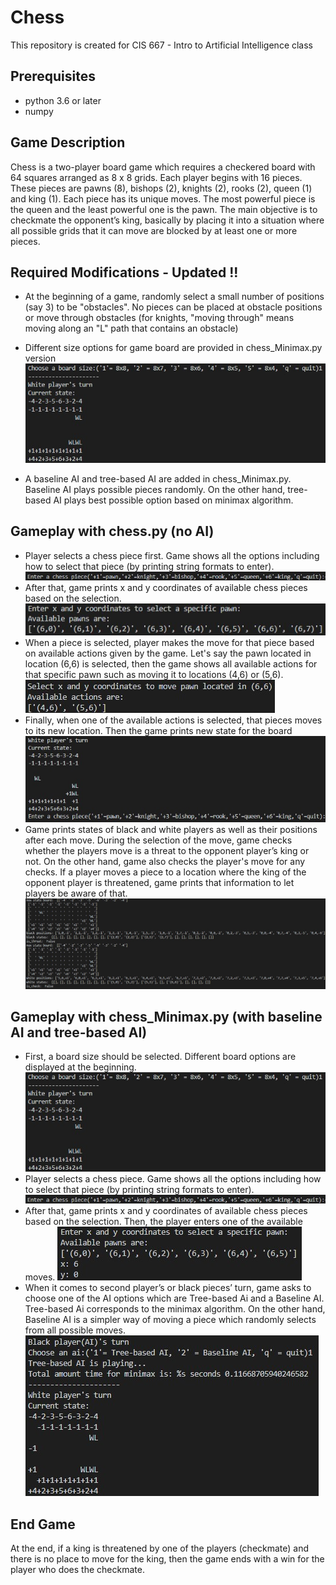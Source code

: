 # Chess

This repository is created for CIS 667 - Intro to Artificial Intelligence class

## Prerequisites
* python 3.6 or later
* numpy

## Game Description
Chess is a two-player board game which requires a checkered board with 64 squares arranged as 8 x 8 grids. Each player begins with 16 pieces. These pieces are pawns (8), bishops (2), knights (2), rooks (2), queen (1) and king (1). Each piece has its unique moves. The most powerful piece is the queen and the least powerful one is the pawn. The main objective is to checkmate the opponent’s king, basically by placing it into a situation where all possible grids that it can move are blocked by at least one or more pieces.

## Required Modifications - Updated !!
* At the beginning of a game, randomly select a small number of positions (say 3) to be "obstacles".  No pieces can be placed at obstacle positions or move through obstacles (for knights, "moving through" means moving along an "L" path that contains an obstacle)
* Different size options for game board are provided in chess_Minimax.py version
![image7](/images/7.jpg)

* A baseline AI and tree-based AI are added in chess_Minimax.py. Baseline AI plays possible pieces randomly. On the other hand, tree-based AI plays best possible option based on minimax algorithm. 

## Gameplay with chess.py (no AI)
* Player selects a chess piece first. Game shows all the options including how to select that piece (by printing string formats to enter).
![image1](/images/1.jpg)
* After that, game prints x and y coordinates of available chess pieces based on the selection.
![image2](/images/2.jpg)
* When a piece is selected, player makes the move for that piece based on available actions given by the game. Let's say the pawn located in location (6,6) is selected, then the game shows all available actions for that specific pawn such as moving it to locations (4,6) or (5,6). 
![image3](/images/3.jpg)
* Finally, when one of the available actions is selected, that pieces moves to its new location. Then the game prints new state for the board
![image4](/images/4.jpg)
* Game prints states of black and white players as well as their positions after each move. During the selection of the move, game checks whether the players move is a threat to the opponent player’s king or not. On the other hand, game also checks the player's move for any checks. If a player moves a piece to a location where the king of the opponent player is threatened, game prints that information to let players be aware of that.
![image5](/images/5.jpg)

## Gameplay with chess_Minimax.py (with baseline AI and tree-based AI)
* First, a board size should be selected. Different board options are displayed at the beginning.
![image8](/images/8.jpg)
* Player selects a chess piece. Game shows all the options including how to select that piece (by printing string formats to enter).
![image1](/images/1.jpg)
* After that, game prints x and y coordinates of available chess pieces based on the selection. Then, the player enters one of the available moves.
![image9](/images/9.jpg)
* When it comes to second player’s or black pieces’ turn, game asks to choose one of the AI options which are Tree-based Ai and a Baseline AI. Tree-based Ai corresponds to the minimax algorithm. On the other hand, Baseline AI is a simpler way of moving a piece which randomly selects from all possible moves. 
![image10](/images/10.jpg)

## End Game
At the end, if a king is threatened by one of the players (checkmate) and there is no place to move for the king, then the game ends with a win for the player who does the checkmate. 

